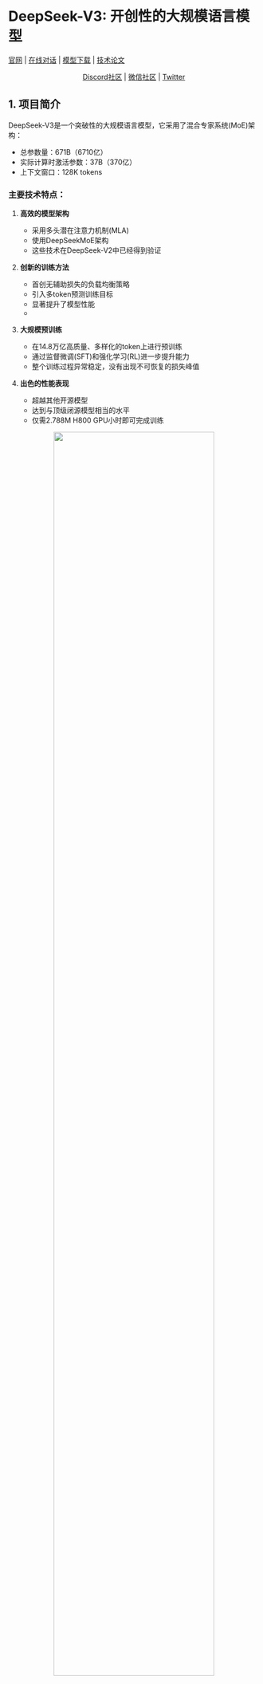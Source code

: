 # DeepSeek-V3: 开创性的大规模语言模型

[官网](https://www.deepseek.com/) | [在线对话](https://chat.deepseek.com/) | [模型下载](https://huggingface.co/deepseek-ai) | [技术论文](DeepSeek_V3.pdf)

<div align="center">
  <p>
    <a href="https://discord.gg/Tc7c45Zzu5">Discord社区</a> |
    <a href="https://github.com/deepseek-ai/DeepSeek-V2/blob/main/figures/qr.jpeg?raw=true">微信社区</a> |
    <a href="https://twitter.com/deepseek_ai">Twitter</a>
  </p>
</div>


## 1. 项目简介

DeepSeek-V3是一个突破性的大规模语言模型，它采用了混合专家系统(MoE)架构：
- 总参数量：671B（6710亿）
- 实际计算时激活参数：37B（370亿）
- 上下文窗口：128K tokens

### 主要技术特点：

1. **高效的模型架构**
   - 采用多头潜在注意力机制(MLA)
   - 使用DeepSeekMoE架构
   - 这些技术在DeepSeek-V2中已经得到验证

2. **创新的训练方法**
   - 首创无辅助损失的负载均衡策略
   - 引入多token预测训练目标
   - 显著提升了模型性能
   - 

3. **大规模预训练**
   - 在14.8万亿高质量、多样化的token上进行预训练
   - 通过监督微调(SFT)和强化学习(RL)进一步提升能力
   - 整个训练过程异常稳定，没有出现不可恢复的损失峰值

4. **出色的性能表现**
   - 超越其他开源模型
   - 达到与顶级闭源模型相当的水平
   - 仅需2.788M H800 GPU小时即可完成训练

<p align="center">
  <img width="80%" src="figures/benchmark.png">
  <br>
  <em>DeepSeek-V3与其他模型的性能对比</em>
</p>

## 2. 模型特色

### 创新的架构设计

1. **负载均衡策略**
   - 首创无辅助损失的均衡方法
   - 最大限度减少了为了实现负载均衡而带来的性能损失
   
2. **多Token预测(MTP)**
   - 创新的训练目标设计
   - 可用于推理加速的预测解码
   - 显著提升模型整体性能

### 极致的训练效率

1. **FP8混合精度训练**
   - 首次在超大规模模型上验证FP8训练的可行性
   - 证明了其有效性

FP8（8位浮点数）训练就像是用更小的纸记录数字，虽然能节省空间和���高速度，但原本大家担心精度太低会导致训练失败或效果变差。DeepSeek-V3成功在超大模型上验证了FP8训练的可行性，证明了即使"用更小的纸"也能准确记录训练所需的信息，这让模型训练更省内存、更快速，同时还能保持良好的性能。

2. **突破性的训练优化**
   - 算法、框架、硬件的协同设计
   - 解决了跨节点MoE训练的通信瓶颈
   - 实现了计算与通信的近乎完美重叠
   - 显著提升训练效率，降低成本

3. **高效的训练成本**
   - 预训练仅需2.664M H800 GPU小时
   - 后续训练阶段仅需0.1M GPU小时
   - 在14.8T tokens上完成训练
   - 产出了目前最强的开源基础模型

### 知识蒸馏创新

- 从DeepSeek-R1系列模型中提取推理能力
- 创新的方法将R1的验证和反思模式整合到V3中
- 显著提升推理性能
- 同时保持对输出风格和长度的控制

[接下来是模型下载、评测结果等章节，需要我继续翻译吗？]

## 3. 模型下载

<div align="center">

| **模型版本** | **总参数量** | **激活参数量** | **上下文长度** | **下载链接** |
|:------------:|:------------:|:------------:|:------------:|:------------:|
| DeepSeek-V3-Base | 671B | 37B | 128K | [🤗 HuggingFace](https://huggingface.co/deepseek-ai/DeepSeek-V3-Base) |
| DeepSeek-V3 | 671B | 37B | 128K | [🤗 HuggingFace](https://huggingface.co/deepseek-ai/DeepSeek-V3) |

</div>

**特别说明**: DeepSeek-V3在HuggingFace上的模型总大小为685B，这包括：
- 主模型权重：671B
- 多Token预测(MTP)模块权重：14B

### 运行环境支持

为了确保模型能够灵活高效地运行，我们与开源社区和硬件厂商展开合作，提供了多种本地运行方案。具体部署方法请参考第6节：[本地部署指南](#6-本地部署指南)。

对于想深入了解模型的开发者，我们建议查看[README_WEIGHTS.md](./README_WEIGHTS.md)，其中详细介绍了主模型权重和多Token预测(MTP)模块的相关信息。需要注意的是，MTP功能目前正在社区中积极开发中，我们欢迎您的贡献和反馈。

## 4. 评测结果

### 基础模型评测

#### 标准基准测试

<div align="center">


| 评测类别 | 测试基准 (指标) | DeepSeek-V2 | Qwen2.5 72B | LLaMA3.1 405B | DeepSeek-V3 |
|---------|----------------|-------------|--------------|---------------|-------------|
| 模型架构 | - | MoE | Dense | Dense | MoE |
| 激活参数量 | - | 21B | 72B | 405B | 37B |
| 总参数量 | - | 236B | 72B | 405B | 671B |
| 英语理解 | MMLU (准确率) | 78.4 | 85.0 | 84.4 | **87.1** |
| 代码能力 | HumanEval (Pass@1) | 43.3 | 53.0 | 54.9 | **65.2** |
| 数学能力 | GSM8K (准确率) | 81.6 | 88.3 | 83.5 | **89.3** |
| 中文理解 | C-Eval (准确率) | 81.4 | 89.2 | 72.5 | **90.1** |

</div>

**说明**：
- 加粗数字表示最佳结果
- 相差不超过0.3的分数被视为相同水平
- DeepSeek-V3在大多数测试中都取得了最佳成绩，尤其在数学和编程任务上表现突出

#### 上下文窗口测试

<p align="center">
  <img width="80%" src="figures/niah.png">
  <br>
  <em>"大海捞针"(NIAH)测试结果：DeepSeek-V3在最长128K的上下文长度下都保持稳定的性能表现</em>
</p>


### 对话模型评测

#### 标准基准测试（针对67B以上大模型）

<div align="center">

| 评测类别 | 测试基准 (指标) | DeepSeek-V3 | Claude-3.5 | GPT-4 | 说明 |
|---------|----------------|-------------|------------|--------|------|
| 英语理解 | MMLU (准确率) | **88.5%** | 88.3% | 87.2% | 考察多领域知识理解 |
| | MMLU-Redux | **89.1%** | 88.9% | 88.0% | 更新版多领域测试 |
| | DROP (3-shot F1) | **91.6%** | 88.3% | 83.7% | 阅读理解与推理 |
| 代码能力 | HumanEval-Mul | **82.6%** | 81.7% | 80.5% | 多语言编程测试 |
| | LiveCodeBench | **40.5%** | 36.3% | 33.4% | 实时代码生成能力 |
| | Codeforces | **51.6%** | 20.3% | 23.6% | 竞赛级编程题目 |
| 数学能力 | MATH-500 | **90.2%** | 78.3% | 74.6% | 高等数学解题 |
| | AIME 2024 | **39.2%** | 16.0% | 9.3% | 美国数学邀请赛题目 |
| 中文能力 | C-Eval | **86.5%** | 76.7% | 76.0% | 中文综合能力评估 |

</div>

**评测说明**：
- 所有模型的输出长度都限制在8K以内
- 对于样本量少于1000的测试，采用不同温度参数多次测试以确保结果可靠
- DeepSeek-V3作为开源模型，在多个领域超越了主流闭源模型

#### 开放式生成评测

<div align="center">

| 模型 | Arena-Hard | AlpacaEval 2.0 |
|------|------------|----------------|
| DeepSeek-V3 | **85.5** | **70.0** |
| Claude-3.5 | 85.2 | 52.0 |
| GPT-4 | 80.4 | 51.1 |

</div>

**说明**：这是英语开放式对话的评测结果。AlpacaEval 2.0使用长度控制后的胜率作为指标。

## 5. 在线服务

您可以在DeepSeek官方网站体验DeepSeek-V3：[chat.deepseek.com](https://chat.deepseek.com/sign_in)

我们提供兼容OpenAI的API服务：[platform.deepseek.com](https://platform.deepseek.com/)

## 6. 本地部署指南

DeepSeek-V3支持多种部署方式，可以在不同的硬件平台上运行：


1. **DeepSeek-Infer Demo**
   - 提供轻量级演示
   - 支持FP8和BF16推理

2. **SGLang**（推荐）
   - 完整支持FP8和BF16推理
   - 支持MLA优化
   - 支持FP8 KV缓存
   - 支持Torch编译加速

3. **LMDeploy**（推荐）
   - 高性能推理框架
   - 支持本地和云端部署
   - 支持FP8和BF16推理

4. **TensorRT-LLM**（推荐）
   - 支持BF16推理
   - 支持INT4/8量化
   - FP8支持即将推出

5. **AMD GPU支持**
   - 通过SGLang实现
   - 支持FP8和BF16模式

6. **华为昇腾NPU支持**
   - 支持在昇腾设备上运行


由于我们在训练中原生采用FP8，目前只提供FP8权重。如果需要BF16权重进行实验，可以使用提供的转换脚本：

```shell
cd inference
python fp8_cast_bf16.py --input-fp8-hf-path /path/to/fp8_weights --output-bf16-hf-path /path/to/bf16_weights
```


### 6.1 使用DeepSeek-Infer Demo部署（示例）

#### 准备工作

1. **获取代码和依赖**
```shell
# 克隆代码仓库
git clone https://github.com/deepseek-ai/DeepSeek-V3.git

# 安装依赖
cd DeepSeek-V3/inference
pip install -r requirements.txt
```

2. **下载模型权重**
- 从HuggingFace下载模型权重
- 将权重文件放入`/path/to/DeepSeek-V3`目录

#### 模型权重转换

需要将HuggingFace格式的权重转换为特定格式：

```shell
python convert.py \
    --hf-ckpt-path /path/to/DeepSeek-V3 \
    --save-path /path/to/DeepSeek-V3-Demo \
    --n-experts 256 \
    --model-parallel 16
```

**参数说明**：
- `--n-experts`: MoE专家数量，默认256
- `--model-parallel`: 模型并行度，影响显存使用
- `--hf-ckpt-path`: 原始权重路径
- `--save-path`: 转换后权重保存路径

#### 运行模型

1. **交互式对话模式**
```shell
torchrun --nnodes 2 --nproc-per-node 8 \
    generate.py \
    --node-rank $RANK \
    --master-addr $ADDR \
    --ckpt-path /path/to/DeepSeek-V3-Demo \
    --config configs/config_671B.json \
    --interactive \
    --temperature 0.7 \
    --max-new-tokens 200
```

**参数详解**：
- `--nnodes 2`: 使用2个计算节点
- `--nproc-per-node 8`: 每个节点使用8个GPU
- `--temperature 0.7`: 采样温度，控制输出随机性
- `--max-new-tokens 200`: 限制生成长度

2. **批量推理模式**
```shell
torchrun --nnodes 2 --nproc-per-node 8 \
    generate.py \
    --node-rank $RANK \
    --master-addr $ADDR \
    --ckpt-path /path/to/DeepSeek-V3-Demo \
    --config configs/config_671B.json \
    --input-file $FILE
```

### 6.2 使用SGLang部署（推荐）

[SGLang](https://github.com/sgl-project/sglang)提供了最完整的DeepSeek-V3优化支持：

#### 核心特性

1. **高性能优化**
   - MLA (Multi-head Latent Attention) 优化
   - FP8 (W8A8) 权重量化
   - FP8 KV Cache 优化
   - Torch Compile 即时编译加速

2. **硬件支持**
   - NVIDIA GPU全系列支持
   - AMD GPU原生支持（通过ROCm）
   - 支持混合精度推理

#### 部署步骤

1. **安装SGLang**
```shell
pip install sglang>=0.4.1
```

2. **加载模型**
```python
import sglang as sgl

# 创建模型配置
config = sgl.ModelConfig(
    model_path="/path/to/DeepSeek-V3",
    tensor_parallel_size=8,  # GPU数量
    max_tokens=128000,       # 最大上下文长度
    dtype="fp8",            # 或 "bf16"
)

# 初始化模型
model = sgl.Model(config)
```

3. **运行推理**
```python
# 示例：对话生成
response = model.generate(
    prompt="请解释量子计算的基本原理",
    max_tokens=1000,
    temperature=0.7,
    top_p=0.95
)
```

### 6.3 使用LMDeploy部署（推荐）

[LMDeploy](https://github.com/InternLM/lmdeploy)提供了完整的部署方案：

#### 特性优势

1. **推理优化**
   - 支持FP8/BF16精度
   - 动态批处理
   - 注意力缓存优化
   - 自动显存管理

2. **部署方式**
   - 本地命令行部署
   - RestAPI服务部署
   - 网页Demo部署

#### 快速开始

1. **安装LMDeploy**
```shell
pip install lmdeploy
```

2. **转换模型**
```shell
python -m lmdeploy.serve.turbomind.deploy \
    --model-path /path/to/DeepSeek-V3 \
    --model-format hf \
    --tp 8
```

3. **启动服务**
```shell
# API服务
lmdeploy serve api_server --model-path workspace --tp 8

# Web UI
lmdeploy serve web_demo --model-path workspace --tp 8
```


